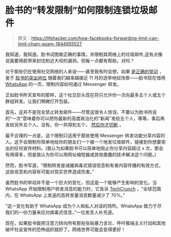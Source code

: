 # 脸书的“转发限制”如何限制连锁垃圾邮件

> 原文：<https://lifehacker.com/how-facebooks-forwarding-limit-can-limit-chain-spam-1844955527>

我知道，我知道。脸书试图做正确的事情，并限制其网络上的垃圾邮件,这有点像说我要用胶带来封住附近大坝的漏洞，但每一点都有帮助，对吗？



对于那些仍在使用社交网络的人来说——甚至我有时会想，如果 [是正确的举动](https://twitter.com/lizzadwoskin/status/1301580454433177602) ，鉴于 [脸书的突出地位](https://www.cnn.com/2020/09/03/tech/facebook-twitter-label-trump-post/index.html) 随着我们越来越接近 11 月的选举地狱场景——脸书现在借用 [WhatsApp](https://lifehacker.com/stop-the-spread-of-bad-information-by-adopting-whatsapp-1842729343) 的一页，限制内容如何通过 Messenger 转发。

正如脸书昨天宣布的那样，这个社交巨头现在将只允许你一次向最多五个人或五个群组转发。让我们稍微打开包装。

首先，这并不是完全禁止转发邮件——尽管这很令人惊讶。不要以为脸书所说的“一次”意味着你可以把你最新的高度政治化的“新闻”发给五个人，等等，事后再发给另外五个人。没有。你一共得到五个， [然后你才切断](https://www.facebook.com/watch/?v=782754175812771&extid=t2kSPfqPnUqYTYwA) 。

最不合理的一点是，这个限制只适用于那些使用 Messenger 转发功能分享内容的人。这不会限制你简单地给你的朋友们一个接一个地发垃圾邮件，链接到你想要突出的任何宣传材料。(我认为如果脸书可以简单地阻止你分享内容超过 x 次，那会有用得多，但是我认为你可以用网址缩短器或其他愚蠢的技术解决这个问题。)

然而，脸书写道，“限制转发是减缓病毒式错误信息和有害内容传播的有效方式，这些信息和内容有可能对现实世界造成伤害。”

虽然脸书的举动并不是一个巨大的变化，但这是一个能够产生影响的变化。当 WhatsApp 开始限制用户转发消息的能力时，它告诉 [TechCrunch](https://techcrunch.com/2020/04/27/whatsapps-new-limit-cuts-virality-of-highly-forwarded-messages-by-70) ，“全球范围内，在 WhatsApp 上发送的高转发量消息数量减少了 70%。”

“这一变化有助于 WhatsApp 成为个人和私人对话的场所。WhatsApp 致力于尽我们的一份力量来应对病毒式信息，”一位发言人补充道。

现在，如果脸书能把注意力转向所有那些张贴暴力言论、呼吁极端主义行动和其他破坏社会宣传的恐怖组织就好了。网络世界可能会变得更好！